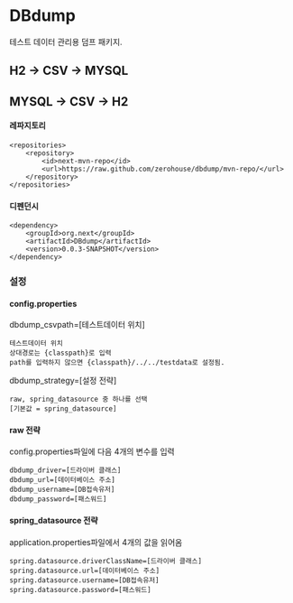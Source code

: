 # DBdump
테스트 데이터 관리용 덤프 패키지.

## H2 -> CSV -> MYSQL
## MYSQL -> CSV -> H2

#### 레파지토리

    <repositories>
        <repository>
            <id>next-mvn-repo</id>
            <url>https://raw.github.com/zerohouse/dbdump/mvn-repo/</url>
        </repository>
    </repositories>

#### 디펜던시

    <dependency>
        <groupId>org.next</groupId>
        <artifactId>DBdump</artifactId>
        <version>0.0.3-SNAPSHOT</version>
    </dependency>


### 설정

#### config.properties

dbdump_csvpath=[테스트데이터 위치]

    테스트데이터 위치
    상대경로는 {classpath}로 입력
    path를 입력하지 않으면 {classpath}/../../testdata로 설정됨.

dbdump_strategy=[설정 전략]

    raw, spring_datasource 중 하나를 선택
    [기본값 = spring_datasource]

#### raw 전략
 config.properties파일에 다음 4개의 변수를 입력

    dbdump_driver=[드라이버 클래스]
    dbdump_url=[데이터베이스 주소]
    dbdump_username=[DB접속유저]
    dbdump_password=[패스워드]

#### spring_datasource 전략
 application.properties파일에서 4개의 값을 읽어옴

    spring.datasource.driverClassName=[드라이버 클래스]
    spring.datasource.url=[데이터베이스 주소]
    spring.datasource.username=[DB접속유저]
    spring.datasource.password=[패스워드]

